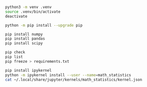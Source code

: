 ```bash
python3 -m venv .venv
source .venv/bin/activate
deactivate
```

```bash
python -m pip install --upgrade pip
```

```bash
pip install numpy
pip install pandas
pip install scipy
```

```bash
pip check
pip list
pip freeze > requirements.txt
```

```bash
pip install ipykernel
python -m ipykernel install --user --name=math_statistics
cat ~/.local/share/jupyter/kernels/math_statistics/kernel.json 
```
